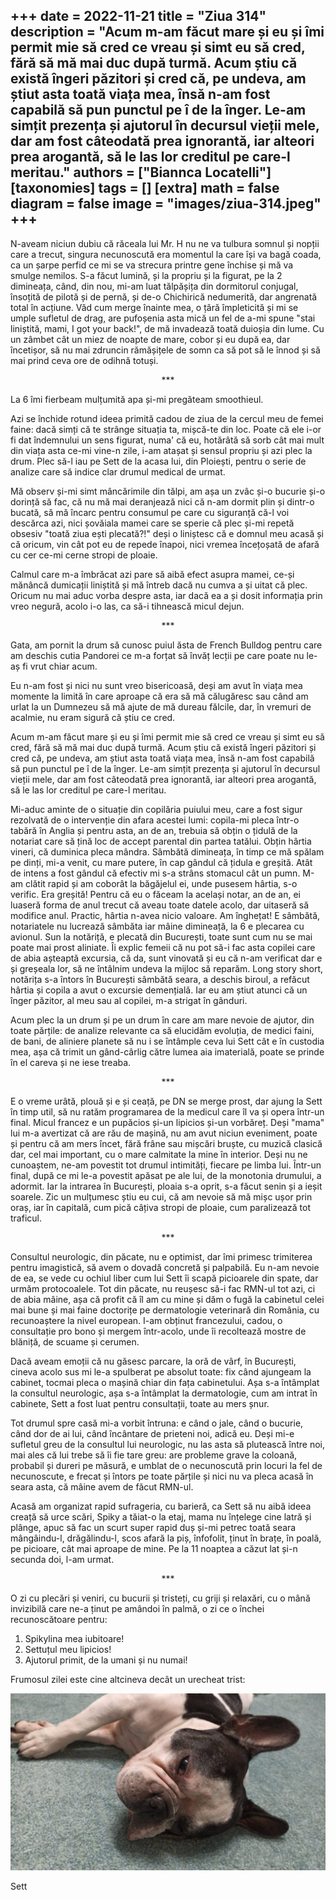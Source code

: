 
+++
date = 2022-11-21
title = "Ziua 314"
description = "Acum m-am făcut mare și eu și îmi permit mie să cred ce vreau și simt eu să cred, fără să mă mai duc după turmă. Acum știu că există îngeri păzitori și cred că, pe undeva, am știut asta toată viața mea, însă n-am fost capabilă să pun punctul pe î de la înger. Le-am simțit prezența și ajutorul în decursul vieții mele, dar am fost câteodată prea ignorantă, iar alteori prea arogantă, să le las lor creditul pe care-l meritau."
authors = ["Biannca Locatelli"]
[taxonomies]
tags = []
[extra]
math = false
diagram = false
image = "images/ziua-314.jpeg"
+++
---

N-aveam niciun dubiu că răceala lui Mr. H nu ne va tulbura somnul și nopții care a trecut, singura necunoscută era momentul la care își va bagă coada, ca un șarpe perfid ce mi se va strecura printre gene închise și mă va smulge nemilos. S-a făcut lumină, și la propriu și la figurat, pe la 2 dimineața, când, din nou, mi-am luat tălpășița din dormitorul conjugal, însoțită de pilotă și de pernă, și de-o Chichirică nedumerită, dar angrenată total în acțiune. Văd cum merge înainte mea, o țâră împleticită și mi se umple sufletul de drag, are pufoșenia asta mică un fel de a-mi spune "stai liniștită, mami, I got your back!", de mă invadează toată duioșia din lume. Cu un zâmbet cât un miez de noapte de mare, cobor și eu după ea, dar încetișor, să nu mai zdruncin rămășițele de somn ca să pot să le înnod și să mai prind ceva ore de odihnă totuși.

<p style="text-align: center;">***</p>

La 6 îmi fierbeam mulțumită apa și-mi pregăteam smoothieul.

Azi se închide rotund ideea primită cadou de ziua de la cercul meu de femei faine: dacă simți că te strânge situația ta, mișcă-te din loc. Poate că ele i-or fi dat îndemnului un sens figurat, numa' că eu, hotărâtă să sorb cât mai mult din viața asta ce-mi vine-n zile, i-am atașat și sensul propriu și azi plec la drum. Plec să-l iau pe Sett de la acasa lui, din Ploiești, pentru o serie de analize care să indice clar drumul medical de urmat.

Mă observ și-mi simt mâncărimile din tălpi, am așa un zvâc și-o bucurie și-o dorință să fac, că nu mă mai deranjează nici că n-am dormit plin și dintr-o bucată, să mă încarc pentru consumul pe care cu siguranță că-l voi descărca azi, nici șovăiala mamei care se sperie că plec și-mi repetă obsesiv "toată ziua ești plecată?!" deși o liniștesc că e domnul meu acasă și că oricum, vin cât pot eu de repede înapoi, nici vremea încețoșată de afară cu cer ce-mi cerne stropi de ploaie.

Calmul care m-a îmbrăcat azi pare să aibă efect asupra mamei, ce-și mănâncă dumicații liniștită și mă întreb dacă nu cumva a și uitat că plec. Oricum nu mai aduc vorba despre asta, iar dacă ea a și dosit informația prin vreo negură, acolo i-o las, ca să-i tihnească micul dejun.

<p style="text-align: center;">***</p>

Gata, am pornit la drum să cunosc puiul ăsta de French Bulldog pentru care am deschis cutia Pandorei ce m-a forțat să învăț lecții pe care poate nu le-aș fi vrut chiar acum.

Eu n-am fost și nici nu sunt vreo bisericoasă, deși am avut în viața mea momente la limită în care aproape că era să mă călugăresc sau când am urlat la un Dumnezeu să mă ajute de mă dureau fălcile, dar, în vremuri de acalmie, nu eram sigură că știu ce cred.

Acum m-am făcut mare și eu și îmi permit mie să cred ce vreau și simt eu să cred, fără să mă mai duc după turmă. Acum știu că există îngeri păzitori și cred că, pe undeva, am știut asta toată viața mea, însă n-am fost capabilă să pun punctul pe î de la înger. Le-am simțit prezența și ajutorul în decursul vieții mele, dar am fost câteodată prea ignorantă, iar alteori prea arogantă, să le las lor creditul pe care-l meritau.

Mi-aduc aminte de o situație din copilăria puiului meu, care a fost sigur rezolvată de o intervenție din afara acestei lumi: copila-mi pleca într-o tabără în Anglia și pentru asta, an de an, trebuia să obțin o țidulă de la notariat care să țină loc de accept parental din partea tatălui. Obțin hârtia vineri, că duminica pleca mândra. Sâmbătă dimineața, în timp ce mă spălam pe dinți, mi-a venit, cu mare putere, în cap gândul că țidula e greșită. Atât de intens a fost gândul că efectiv mi s-a strâns stomacul cât un pumn. M-am clătit rapid și am coborât la băgăjelul ei, unde pusesem hârtia, s-o verific. Era greșită! Pentru că eu o făceam la același notar, an de an, ei luaseră forma de anul trecut că aveau toate datele acolo, dar uitaseră să modifice anul. Practic, hârtia n-avea nicio valoare. Am înghețat! E sâmbătă, notariatele nu lucrează sâmbăta iar mâine dimineață, la 6 e plecarea cu avionul. Sun la notăriță, e plecată din București, toate sunt cum nu se mai poate mai prost aliniate. Îi explic femeii că nu pot să-i fac asta copilei care de abia așteaptă excursia, că da, sunt vinovată și eu că n-am verificat dar e și greșeala lor, să ne întâlnim undeva la mijloc să reparăm. Long story short, notărița s-a întors în București sâmbătă seara, a deschis biroul, a refăcut hârtia și copila a avut o excursie demențială. Iar eu am știut atunci că un înger păzitor, al meu sau al copilei, m-a strigat în gânduri.

Acum plec la un drum și pe un drum în care am mare nevoie de ajutor, din toate părțile: de analize relevante ca să elucidăm evoluția, de medici faini, de bani, de aliniere planete să nu i se întâmple ceva lui Sett cât e în custodia mea, așa că trimit un gând-cârlig către lumea aia imaterială, poate se prinde în el careva și ne iese treaba.

<p style="text-align: center;">***</p>

E o vreme urâtă, plouă și e și ceață, pe DN se merge prost, dar ajung la Sett în timp util, să nu ratăm programarea de la medicul care îl va și opera într-un final. Micul francez e un pupăcios și-un lipicios și-un vorbăreț. Deși "mama" lui m-a avertizat că are rău de mașină, nu am avut niciun eveniment, poate și pentru că am mers încet, fără frâne sau mișcări bruște, cu muzică clasică dar, cel mai important, cu o mare calmitate la mine în interior. Deși nu ne cunoaștem, ne-am povestit tot drumul intimități, fiecare pe limba lui. Într-un final, după ce mi le-a povestit apăsat pe ale lui, de la monotonia drumului, a adormit. Iar la intrarea în București, ploaia s-a oprit, s-a făcut senin și a ieșit soarele. Zic un mulțumesc știu eu cui, că am nevoie să mă mișc ușor prin oraș, iar în capitală, cum pică câțiva stropi de ploaie, cum paralizează tot traficul.

<p style="text-align: center;">***</p>

Consultul neurologic, din păcate, nu e optimist, dar îmi primesc trimiterea pentru imagistică, să avem o dovadă concretă și palpabilă. Eu n-am nevoie de ea, se vede cu ochiul liber cum lui Sett îi scapă picioarele din spate, dar urmăm protocoalele. Tot din păcate, nu reușesc să-i fac RMN-ul tot azi, ci de abia mâine, așa că profit că îl am cu mine și dăm o fugă la cabinetul celei mai bune și mai faine doctorițe pe dermatologie veterinară din România, cu recunoaștere la nivel european. I-am obținut francezului, cadou, o consultație pro bono și mergem într-acolo, unde îi recoltează mostre de blăniță, de scuame și cerumen.

Dacă aveam emoții că nu găsesc parcare, la oră de vârf, în București, cineva acolo sus mi le-a spulberat pe absolut toate: fix când ajungeam la cabinet, tocmai pleca o mașină chiar din fața cabinetului. Așa s-a întâmplat la consultul neurologic, așa s-a întâmplat la dermatologie, cum am intrat în cabinete, Sett a fost luat pentru consultații, toate au mers șnur.

Tot drumul spre casă mi-a vorbit întruna: e când o jale, când o bucurie, când dor de ai lui, când încântare de prieteni noi, adică eu. Deși mi-e sufletul greu de la consultul lui neurologic, nu las asta să plutească între noi, mai ales că lui trebe să îi fie tare greu: are probleme grave la coloană, probabil și dureri pe măsură, e umblat de o necunoscută prin locuri la fel de necunoscute, e frecat și întors pe toate părțile și nici nu va pleca acasă în seara asta, că mâine avem de făcut RMN-ul.

Acasă am organizat rapid sufrageria, cu barieră, ca Sett să nu aibă ideea creață să urce scări, Spiky a tăiat-o la etaj, mama nu înțelege cine latră și plânge, apuc să fac un scurt super rapid duș și-mi petrec toată seara mângâindu-l, drăgălindu-l, scos afară la piș, înfofolit, ținut în brațe, în poală, pe picioare, cât mai aproape de mine. Pe la 11 noaptea a căzut lat și-n secunda doi, l-am urmat.

<p style="text-align: center;">***</p>

O zi cu plecări și veniri, cu bucurii și tristeți, cu griji și relaxări, cu o mână invizibilă care ne-a ținut pe amândoi în palmă, o zi ce o închei recunoscătoare pentru:
1. Spikylina mea iubitoare!
2. Settuțul meu lipicios!
3. Ajutorul primit, de la umani și nu numai!

Frumosul zilei este cine altcineva decât un urecheat trist:

<div class="flex justify-center">
  <img src="images/314-1024x576.jpeg" />
</div>

Sett
